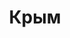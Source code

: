 --- 
title: "Крым" 
site: "http://www.criman.ru" 
town: "Севастополь" 
tel: ["+7(931)273-2908"] 
address: "Россия, АР Крым, г. Севастополь, Фиолентовское шоссе, дом 1" 
mail: "info@criman.ru" 
--- 